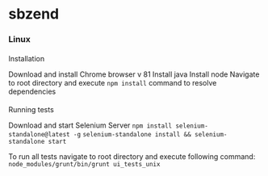 # sbzend
### Linux
#### 
Installation

Download and install Chrome browser v 81
Install java
Install node
Navigate to root directory and execute ```npm install``` command to resolve dependencies

#### 

Running tests

Download and start Selenium Server
```npm install selenium-standalone@latest -g```
```selenium-standalone install && selenium-standalone start```

To run all tests navigate to root directory and execute following command: 
```node_modules/grunt/bin/grunt ui_tests_unix```
